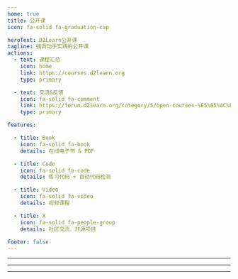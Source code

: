 ```yaml
---
home: true
title: 公开课
icon: fa-solid fa-graduation-cap

heroText: D2Learn公开课
tagline: 强调动手实践的公开课
actions:
  - text: 课程汇总
    icon: home
    link: https://courses.d2learn.org
    type: primary

  - text: 交流&反馈
    icon: fa-solid fa-comment
    link: https://forum.d2learn.org/category/5/open-courses-%E5%85%AC%E5%BC%80%E8%AF%BE
    type: primary

features:

  - title: Book
    icon: fa-solid fa-book
    details: 在线电子书 & PDF

  - title: Code
    icon: fa-solid fa-code
    details: 练习代码 + 自动代码检测

  - title: Video
    icon: fa-solid fa-video
    details: 视频课程

  - title: X
    icon: fa-solid fa-people-group
    details: 社区交流、开源项目

footer: false
---
```


<ClientOnly>

  <BilibiliVideoGallery :videos="courseVideoList" />

---

  <d2ds/>

---

  <d2python/>

---

</ClientOnly>

<script setup>
import { ref } from 'vue'
import BilibiliVideoGallery from "@source/components/BilibiliVideoGallery.vue";
import d2ds from "@source/components/courses/d2ds.vue";
import d2python from "@source/components/courses/d2python.vue";

const courseVideoList = ref([
  { bvid: 'BV1WM4m1m7wj', title: '第10集', thumbnail: 'https://i1.hdslb.com/bfs/archive/5c36c1aad0dd1f8d6c3e8a32617fc214fe85f336.jpg' },
  { bvid: 'BV1VE421K7yd', title: '第1集', thumbnail: 'https://i2.hdslb.com/bfs/archive/d6047e532a5a96cc4a7a0375d02a6cc42c86c094.jpg' },
  { bvid: 'BV16t421w7c2', title: '第2集', thumbnail: 'https://i2.hdslb.com/bfs/archive/d8d4c3a64d6e52bc10a377412e9ae204c4f826a6.jpg@480w_300h_1c_!web-space-channel-video.avif' },
  { bvid: 'BV1K1421z7kt', title: '第3集', thumbnail: 'https://i0.hdslb.com/bfs/archive/112b851b71e4a5e0e7d6b51f4a3f6e938fd742e9.jpg@480w_300h_1c_!web-space-channel-video.avif' },
  { bvid: 'BV1yb421B7ZG', title: '第4集', thumbnail: 'https://i0.hdslb.com/bfs/archive/461485fbc7d2b82d26e33effd30547c768b992ac.jpg@480w_300h_1c_!web-space-channel-video.avif' },
  { bvid: 'BV1ND421V7Wn', title: '第5集', thumbnail: 'https://i2.hdslb.com/bfs/archive/fe60daaf7ac0236a79df5d4a7f6865e3f28f6cd8.jpg@480w_300h_1c_!web-space-channel-video.avif' },
  { bvid: 'BV1ir421w71C', title: '第6集', thumbnail: 'https://i2.hdslb.com/bfs/archive/62c221874858af47b88902d22b4997abac159ca1.jpg@480w_300h_1c_!web-space-channel-video.avif' },
  { bvid: 'BV1uf421Q7jG', title: '第7集', thumbnail: 'https://i1.hdslb.com/bfs/archive/5d786c6810218d2649baf8103b96ed79bbe0099e.jpg@480w_300h_1c_!web-space-channel-video.avif' },
  { bvid: 'BV1H1421r7QD', title: '第8集', thumbnail: 'https://i2.hdslb.com/bfs/archive/be51704b7e9f6d4d1ce5bcb31556038887f7ff65.jpg@480w_300h_1c_!web-space-channel-video.avif' },
  { bvid: 'BV1zW421R75C', title: '第9集', thumbnail: 'https://i2.hdslb.com/bfs/archive/43f4ec3f18574cc6d7e131bd6b0d730442e5cb3b.jpg@480w_300h_1c_!web-space-channel-video.avif' },
])

</script>